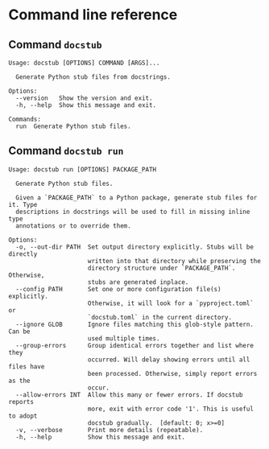 # Command line reference

## Command `docstub`

<!--- The following block is checked by the test suite --->
<!--- begin cli-docstub --->

```plain
Usage: docstub [OPTIONS] COMMAND [ARGS]...

  Generate Python stub files from docstrings.

Options:
  --version   Show the version and exit.
  -h, --help  Show this message and exit.

Commands:
  run  Generate Python stub files.
```

<!--- end cli-docstub --->


## Command `docstub run`

<!--- The following block is checked by the test suite --->
<!--- begin cli-docstub-run --->

```plain
Usage: docstub run [OPTIONS] PACKAGE_PATH

  Generate Python stub files.

  Given a `PACKAGE_PATH` to a Python package, generate stub files for it. Type
  descriptions in docstrings will be used to fill in missing inline type
  annotations or to override them.

Options:
  -o, --out-dir PATH  Set output directory explicitly. Stubs will be directly
                      written into that directory while preserving the
                      directory structure under `PACKAGE_PATH`. Otherwise,
                      stubs are generated inplace.
  --config PATH       Set one or more configuration file(s) explicitly.
                      Otherwise, it will look for a `pyproject.toml` or
                      `docstub.toml` in the current directory.
  --ignore GLOB       Ignore files matching this glob-style pattern. Can be
                      used multiple times.
  --group-errors      Group identical errors together and list where they
                      occurred. Will delay showing errors until all files have
                      been processed. Otherwise, simply report errors as the
                      occur.
  --allow-errors INT  Allow this many or fewer errors. If docstub reports
                      more, exit with error code '1'. This is useful to adopt
                      docstub gradually.  [default: 0; x>=0]
  -v, --verbose       Print more details (repeatable).
  -h, --help          Show this message and exit.
```

<!--- end cli-docstub-run --->
